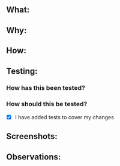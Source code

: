 ## What:

<!-- The pull request template was updated.

Link do [Trello](https://trello.com/c/uae8Ay0C/419-refatorar-template-de-descri%C3%A7%C3%A3o-de-prs).
-->

## Why:

<!-- PRs decriptions were non-standard and unnorganized, what made it harder for the team to review code, and increased the chances of merging PRs with unnoticed issues. -->

## How:

<!-- The template was written based on the following article [artigo](https://www.pullrequest.com/blog/writing-a-great-pull-request-description/). -->

## Testing:

### How has this been tested?

<!-- Unit tests on Home.tsx. -->

### How should this be tested?

<!--
1. Step 1
2. Step 2
3. Step 3
4. ...
-->

- [x] I have added tests to cover my changes

## Screenshots: <!-- (if appropriate) -->

<!--
[Image](https://bit.ly/2Gr4xLm)
-->

## Observations: <!-- (if appropriate) -->

<!--
1. General observation
-->
